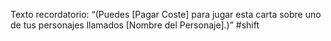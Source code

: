 Texto recordatorio: “(Puedes [Pagar Coste] para jugar esta carta sobre uno de tus personajes llamados [Nombre del Personaje].)”
#shift